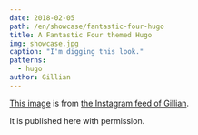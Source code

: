 ```yaml
---
date: 2018-02-05
path: /en/showcase/fantastic-four-hugo
title: A Fantastic Four themed Hugo
img: showcase.jpg
caption: "I'm digging this look."
patterns:
  - hugo
author: Gillian
---
```


[This image](https://www.instagram.com/p/Beyg_MMhMH0PsSBwQkKVqMT7pObcJ0Ffb7jAAw0/?taken-by=gilliancrafts) is from [the Instagram feed of Gillian](https://www.instagram.com/gilliancrafts/).

It is published here with permission.